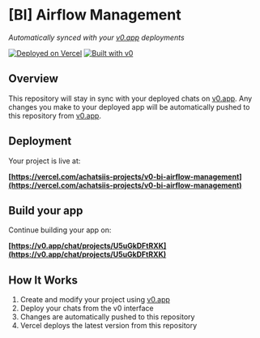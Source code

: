 # [BI] Airflow Management

*Automatically synced with your [v0.app](https://v0.app) deployments*

[![Deployed on Vercel](https://img.shields.io/badge/Deployed%20on-Vercel-black?style=for-the-badge&logo=vercel)](https://vercel.com/achatsiis-projects/v0-bi-airflow-management)
[![Built with v0](https://img.shields.io/badge/Built%20with-v0.app-black?style=for-the-badge)](https://v0.app/chat/projects/U5uGkDFtRXK)

## Overview

This repository will stay in sync with your deployed chats on [v0.app](https://v0.app).
Any changes you make to your deployed app will be automatically pushed to this repository from [v0.app](https://v0.app).

## Deployment

Your project is live at:

**[https://vercel.com/achatsiis-projects/v0-bi-airflow-management](https://vercel.com/achatsiis-projects/v0-bi-airflow-management)**

## Build your app

Continue building your app on:

**[https://v0.app/chat/projects/U5uGkDFtRXK](https://v0.app/chat/projects/U5uGkDFtRXK)**

## How It Works

1. Create and modify your project using [v0.app](https://v0.app)
2. Deploy your chats from the v0 interface
3. Changes are automatically pushed to this repository
4. Vercel deploys the latest version from this repository
